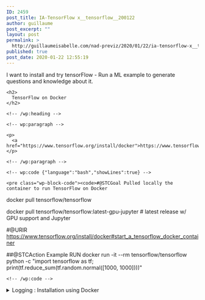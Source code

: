 ```yaml
---
ID: 2459
post_title: IA-TensorFlow x__tensorflow__200122
author: guillaume
post_excerpt: ""
layout: post
permalink: >
  http://guillaumeisabelle.com/nad-previz/2020/01/22/ia-tensorflow-x__tensorflow__200122/
published: true
post_date: 2020-01-22 12:55:19
---
```

<!-- wp:paragraph -->

I want to install and try tensorFlow - Run a ML example to generate questions and knowledge about it.

<!-- /wp:paragraph -->

<!-- wp:more -->

<!--more-->

<!-- /wp:more -->

<!-- wp:group -->

<div class="wp-block-group">
  <div class="wp-block-group__inner-container">
    <!-- wp:heading -->
    
    <h2>
      TensorFlow on Docker
    </h2>
    
    <!-- /wp:heading -->
    
    <!-- wp:paragraph -->
    
    <p>
      <a href="https://www.tensorflow.org/install/docker">https://www.tensorflow.org/install/docker</a>
    </p>
    
    <!-- /wp:paragraph -->
    
    <!-- wp:code {"language":"bash","showLines":true} -->
    
    <pre class="wp-block-code"><code>#@STCGoal Pulled locally the container to run TensorFlow on Docker
docker pull tensorflow/tensorflow   

docker pull tensorflow/tensorflow:latest-gpu-jupyter  # latest release w/ GPU support and Jupyter

#@URIR https://www.tensorflow.org/install/docker#start_a_tensorflow_docker_container


##@STCAction Example RUN
docker run -it --rm tensorflow/tensorflow \
   python -c "import tensorflow as tf; print(tf.reduce_sum(tf.random.normal([1000, 1000])))"</code></pre>
    
    <!-- /wp:code -->
  </div>
</div>

<!-- /wp:group -->

<!-- wp:atomic-blocks/ab-accordion -->

<div class="wp-block-atomic-blocks-ab-accordion ab-block-accordion">
  <details><summary class="ab-accordion-title">Logging : Installation using Docker</summary><div class="ab-accordion-text">
    <!-- wp:image {"id":2466,"sizeSlug":"large"} --><figure class="wp-block-image size-large">
    
    <img src="http://guillaumeisabelle.com/nad-previz/wp-content/uploads/sites/19/2020/01/image-1.png" alt="" class="wp-image-2466" /><figcaption>@STCGoal Pulled locally the container to run TensorFlow on Docker<br /> docker pull tensorflow/tensorflow</figcaption></figure> <!-- /wp:image -->
    
    <!-- wp:html -->
    
    <pre><font color="#8AE234"><b>jgi@hu</b></font>:<font color="#729FCF"><b>~/x/tensorflow/x__tensorflow__200122</b></font>$ docker run -it --rm tensorflow/tensorflow    python -c "import tensorflow as tf; print(tf.reduce_sum(tf.random.normal([1000, 1000])))"
2020-01-22 18:16:25.180167: W tensorflow/stream_executor/platform/default/dso_loader.cc:55] Could not load dynamic library ';libnvinfer.so.6';; dlerror: libnvinfer.so.6: cannot open shared object file: No such file or directory
2020-01-22 18:16:25.180255: W tensorflow/stream_executor/platform/default/dso_loader.cc:55] Could not load dynamic library ';libnvinfer_plugin.so.6';; dlerror: libnvinfer_plugin.so.6: cannot open shared object file: No such file or directory
2020-01-22 18:16:25.180274: W tensorflow/compiler/tf2tensorrt/utils/py_utils.cc:30] Cannot dlopen some TensorRT libraries. If you would like to use Nvidia GPU with TensorRT, please make sure the missing libraries mentioned above are installed properly.
2020-01-22 18:16:25.993970: W tensorflow/stream_executor/platform/default/dso_loader.cc:55] Could not load dynamic library ';libcuda.so.1';; dlerror: libcuda.so.1: cannot open shared object file: No such file or directory
2020-01-22 18:16:25.993995: E tensorflow/stream_executor/cuda/cuda_driver.cc:351] failed call to cuInit: UNKNOWN ERROR (303)
2020-01-22 18:16:25.994015: I tensorflow/stream_executor/cuda/cuda_diagnostics.cc:156] kernel driver does not appear to be running on this host (611525e7d8b4): /proc/driver/nvidia/version does not exist
2020-01-22 18:16:25.994379: I tensorflow/core/platform/cpu_feature_guard.cc:142] Your CPU supports instructions that this TensorFlow binary was not compiled to use: AVX2 FMA
2020-01-22 18:16:26.021133: I tensorflow/core/platform/profile_utils/cpu_utils.cc:94] CPU Frequency: 2304000000 Hz
2020-01-22 18:16:26.021516: I tensorflow/compiler/xla/service/service.cc:168] XLA service 0x55d2c853eaf0 initialized for platform Host (this does not guarantee that XLA will be used). Devices:
2020-01-22 18:16:26.021552: I tensorflow/compiler/xla/service/service.cc:176]   StreamExecutor device (0): Host, Default Version
tf.Tensor(2047.2864, shape=(), dtype=float32)
<font color="#8AE234"><b>jgi@hu</b></font>:<font color="#729FCF"><b>~/x/tensorflow/x__tensorflow__200122</b></font>$ 
</pre>
    
    <!-- /wp:html -->
  </div></details>
</div>

<!-- /wp:atomic-blocks/ab-accordion -->

<!-- wp:paragraph -->



<!-- /wp:paragraph -->